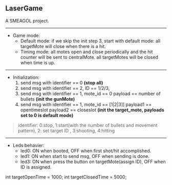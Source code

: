 LaserGame
----

A SMEAGOL project.

----

- Game mode: 
	- Default mode: if we skip the init step 3, start with default mode: all targetMote will close when there is a hit.
	- Timing mode: all motes open and close periodically and the hit counter will be sent to centralMote. all targetMotes will be closed when time is up.

----

- Initialization: 
	1. send msg with identifier == 0 __(stop all)__
    2. send msg with identifier == 2, ID == 1/2/3, 
	3. send msg with identifier == 1, mote_id == 0 payload == number of bullets __(init the gunMote)__
	4. send msg with identifier == 1, mote_id == [1|2|3]] payload1 == opentimeslot payload2 == closeslot __(init the target_mote, payloads set to 0 is default mode)__

>identifier:  0:stop,  1:start(with the number of bullets and movement pattern),  2: set target ID ,  3:shooting,  4:hitting

----

- Leds behavier:
	- led0: ON when booted, OFF when first shot/hit accomplished.
	- led1: ON when start to send msg, OFF when sending is done.
	- led3: ON when press the button on targetMote(assign ID), OFF when ID is assigned.

int targetOpenTime = 1000;
  int targetClosedTime = 5000;